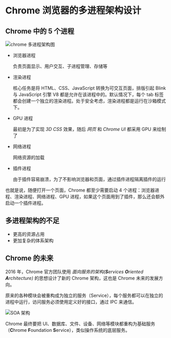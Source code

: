 # Chrome 浏览器的多进程架构设计

## Chrome 中的 5 个进程

![chrome 多进程架构图](https://s1.ax1x.com/2020/03/31/GKSJlq.png)

- 浏览器进程

  负责页面显示、用户交互、子进程管理、存储等

- 渲染进程

  核心任务是将 HTML、CSS、JavaScript 转换为可交互页面，排版引起 Blink 与 JavaScript 引擎 V8 都是允许在该进程中的。默认情况下，每个 tab 标签都会创建一个独立的渲染进程。处于安全考虑，渲染进程都是运行在沙箱模式下。

- GPU 进程

  最初是为了实现 _3D CSS_ 效果，随后 _网页_ 和 _Chrome UI_ 都采用 GPU 来绘制了

- 网络进程

  网络资源的加载

- 插件进程

  由于插件容易崩溃，为了不影响浏览器和页面，通过插件进程隔离插件的运行

也就是说，随便打开一个页面，Chrome 都至少需要启动 4 个进程：浏览器进程、渲染进程、网络进程、GPU 进程，如果这个页面用到了插件，那么还会额外启动一个插件进程。

## 多进程架构的不足

- 更高的资源占用
- 更加复杂的体系架构

## Chrome 的未来

2016 年，Chrome 官方团队使用 _面向服务的架构(**S**ervices **O**riented **A**rchitecture)_ 的思想设计了新的 Chrome 架构，这也是 Chrome 未来的发展方向。

原来的各种模块会被重构成为独立的服务（Service），每个服务都可以在独立的进程中运行，访问服务必须使用定义好的接口，通过 IPC 来通信。

![SOA 架构](https://s1.ax1x.com/2020/03/31/GKScX6.png)

Chrome 最终要把 UI、数据库、文件、设备、网络等模块都重构为基础服务（**C**hrome **F**oundation **S**ervice），类似操作系统的底层服务。
